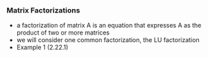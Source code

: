 ### Matrix Factorizations
* a factorization of matrix A is an equation that expresses A as the product of two or more matrices
* we will consider one common factorization, the LU factorization
* Example 1 (2.22.1)
